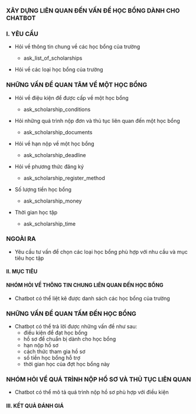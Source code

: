 ### XÂY DỰNG LIÊN QUAN ĐẾN VẤN ĐỀ HỌC BỔNG DÀNH CHO CHATBOT

### I. YÊU CẦU 
 * Hỏi về thông tin chung về các học bổng của trường 
    - ask_list_of_scholarships

 * Hỏi về các loại học bổng của trường 


 ### NHỮNG VẤN ĐỀ QUAN TÂM VỀ MỘT HỌC BỔNG

 * Hỏi về điệu kiện để được cấp về một học bổng 
    - ask_scholarship_conditions

 * Hỏi những quá trình nộp đơn và thủ tục liên quan đến một học bổng
    - ask_scholarship_documents

 * Hỏi về hạn nộp về một học bổng
    - ask_scholarship_deadline

 * Hỏi về phương thức đăng ký 
    - ask_scholarship_register_method

 * Số lượng tiền học bổng
    - ask_scholarship_money

 * Thời gian học tập 
    - ask_scholarship_time

### NGOÀI RA 
 * Yêu cầu tư vấn để chọn các loại học bổng phù hợp với nhu cầu và mục tiêu học tập 

#### II. MỤC TIÊU
#### NHÓM HỎI VỀ THÔNG TIN CHUNG LIÊN QUAN ĐẾN HỌC BỔNG
 * Chatbot có thể liệt kê được danh sách các học bổng của trường

 ### NHỮNG VẤN ĐỀ QUAN TẤM ĐẾN HỌC BỔNG 
 * Chatbot có thể trả lời được những vấn đề như sau: 
    - điều kiện để đạt học bổng
    - hồ sơ để chuẩn bị dành cho học bổng
    - hạn nộp hồ sơ
    - cách thức tham gia hồ sơ
    - số tiền học bổng hỗ trợ
    - thời gian học của đợt học bổng này

 ### NHÓM HỎI VỀ QUÁ TRÌNH NỘP HỒ SƠ VÀ THỦ TỤC LIÊN QUAN
 * Chatbot có thể mô tả quá trình nộp hồ sơ phù hợp với điều kiện 


 #### III. KẾT QUẢ ĐÁNH GIÁ
 
